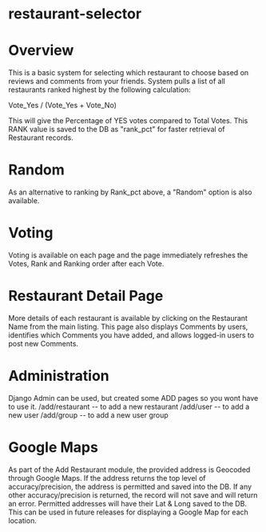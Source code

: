 restaurant-selector
===================

Overview
========
This is a basic system for selecting which restaurant to choose based on reviews and comments from your friends.
System pulls a list of all restaurants ranked highest by the following calculation:

Vote_Yes / (Vote_Yes + Vote_No)

This will give the Percentage of YES votes compared to Total Votes.
This RANK value is saved to the DB as "rank_pct" for faster retrieval of Restaurant records.


Random
======
As an alternative to ranking by Rank_pct above, a "Random" option is also available.


Voting
======
Voting is available on each page and the page immediately refreshes the Votes, Rank and Ranking order after each Vote.


Restaurant Detail Page
======================
More details of each restaurant is available by clicking on the Restaurant Name from the main listing.  This page also displays Comments by users, identifies which Comments you have added, and allows logged-in users to post new Comments.


Administration
=============
Django Admin can be used, but created some ADD pages so you wont have to use it.
/add/restaurant -- to add a new restaurant
/add/user -- to add a new user
/add/group -- to add a new user group


Google Maps
===========
As part of the Add Restaurant module, the provided address is Geocoded through Google Maps.  If the address returns the top level of accuracy/precision, the address is permitted and saved into the DB.  If any other accuracy/precision is returned, the record will not save and will return an error.  Permitted addresses will have their Lat & Long saved to the DB.  This can be used in future releases for displaying a Google Map for each location.

